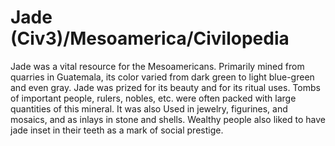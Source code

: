 # Jade (Civ3)/Mesoamerica/Civilopedia

Jade was a vital resource for the Mesoamericans. Primarily mined from quarries in Guatemala, its color varied from dark green to light blue-green and even gray. Jade was prized for its beauty and for its ritual uses. Tombs of important people, rulers, nobles, etc. were often packed with large quantities of this mineral. It was also Used in jewelry, figurines, and mosaics, and as inlays in stone and shells. Wealthy people also liked to have jade inset in their teeth as a mark of social prestige.